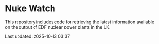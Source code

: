 # Nuke Watch

This repository includes code for retrieving the latest information available on the output of EDF nuclear power plants in the UK.

Last updated: 2025-10-13 03:37
